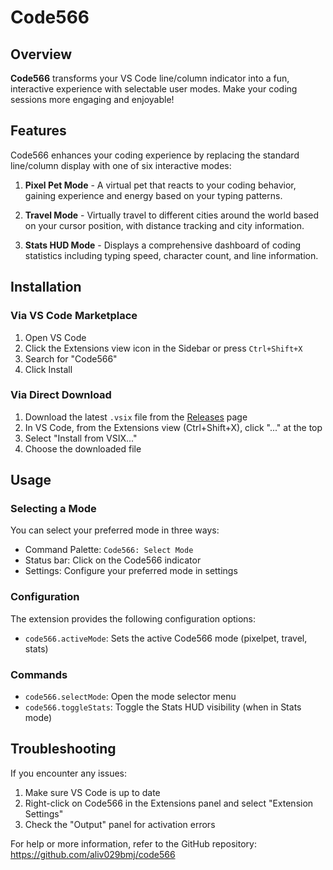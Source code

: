 # Code566

## Overview
**Code566** transforms your VS Code line/column indicator into a fun, interactive experience with selectable user modes. Make your coding sessions more engaging and enjoyable!

## Features
Code566 enhances your coding experience by replacing the standard line/column display with one of six interactive modes:

1. **Pixel Pet Mode** - A virtual pet that reacts to your coding behavior, gaining experience and energy based on your typing patterns.

2. **Travel Mode** - Virtually travel to different cities around the world based on your cursor position, with distance tracking and city information.

3. **Stats HUD Mode** - Displays a comprehensive dashboard of coding statistics including typing speed, character count, and line information.

## Installation

### Via VS Code Marketplace
1. Open VS Code
2. Click the Extensions view icon in the Sidebar or press `Ctrl+Shift+X`
3. Search for "Code566"
4. Click Install

### Via Direct Download
1. Download the latest `.vsix` file from the [Releases](https://github.com/aliv029bmj/code566/releases) page
2. In VS Code, from the Extensions view (Ctrl+Shift+X), click "..." at the top
3. Select "Install from VSIX..."
4. Choose the downloaded file

## Usage

### Selecting a Mode
You can select your preferred mode in three ways:
- Command Palette: `Code566: Select Mode`
- Status bar: Click on the Code566 indicator
- Settings: Configure your preferred mode in settings

### Configuration
The extension provides the following configuration options:

* `code566.activeMode`: Sets the active Code566 mode (pixelpet, travel, stats)

### Commands

* `code566.selectMode`: Open the mode selector menu
* `code566.toggleStats`: Toggle the Stats HUD visibility (when in Stats mode)

## Troubleshooting

If you encounter any issues:
1. Make sure VS Code is up to date
2. Right-click on Code566 in the Extensions panel and select "Extension Settings"
3. Check the "Output" panel for activation errors

For help or more information, refer to the GitHub repository: https://github.com/aliv029bmj/code566